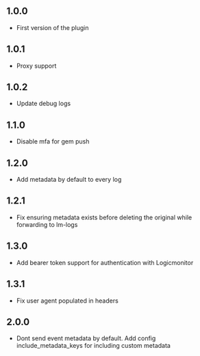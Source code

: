 ## 1.0.0
- First version of the plugin
## 1.0.1
- Proxy support
## 1.0.2
- Update debug logs
## 1.1.0
- Disable mfa for gem push
## 1.2.0
- Add metadata by default to every log
## 1.2.1
- Fix ensuring metadata exists before deleting the original while forwarding to lm-logs
## 1.3.0
- Add bearer token support for authentication with Logicmonitor
## 1.3.1
- Fix user agent populated in headers
## 2.0.0
- Dont send event metadata by default. Add config include_metadata_keys for including custom metadata
